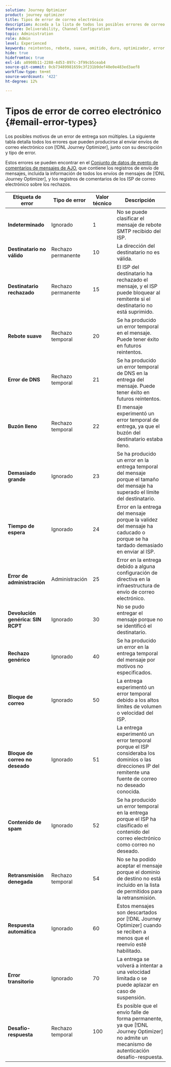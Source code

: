 ```yaml
---
solution: Journey Optimizer
product: journey optimizer
title: Tipos de error de correo electrónico
description: Acceda a la lista de todos los posibles errores de correo electrónico al realizar entregas con Journey Optimizer.
feature: Deliverability, Channel Configuration
topic: Administration
role: Admin
level: Experienced
keywords: reintentos, rebote, suave, omitido, duro, optimizador, error
hide: true
hidefromtoc: true
exl-id: a8908b11-2288-4d53-897c-3f99cb5ceab4
source-git-commit: 0cb73489981659c3f231b9def40e0e483ed3aef8
workflow-type: tm+mt
source-wordcount: '422'
ht-degree: 12%

---
```


# Tipos de error de correo electrónico {#email-error-types}

Los posibles motivos de un error de entrega son múltiples. La siguiente tabla detalla todos los errores que pueden producirse al enviar envíos de correo electrónico con [!DNL Journey Optimizer], junto con su descripción y tipo de error.

Estos errores se pueden encontrar en el [Conjunto de datos de evento de comentarios de mensajes de AJO](../data/datasets-query-examples.md#message-feedback-event-dataset), que contiene los registros de envío de mensajes, incluida la información de todos los envíos de mensajes de [!DNL Journey Optimizer], y los registros de comentarios de los ISP de correo electrónico sobre los rechazos.

| Etiqueta de error | Tipo de error | Valor técnico | Descripción |
| --- | --- | --- | --- |
| **Indeterminado** | Ignorado | 1 | No se puede clasificar el mensaje de rebote SMTP recibido del ISP. |
| **Destinatario no válido** | Rechazo permanente | 10 | La dirección del destinatario no es válida. |
| **Destinatario rechazado** | Rechazo permanente | 15 | El ISP del destinatario ha rechazado el mensaje, y el ISP puede bloquear al remitente si el destinatario no está suprimido. |
| **Rebote suave** | Rechazo temporal | 20 | Se ha producido un error temporal en el mensaje. Puede tener éxito en futuros reintentos. |
| **Error de DNS** | Rechazo temporal | 21 | Se ha producido un error temporal de DNS en la entrega del mensaje. Puede tener éxito en futuros reintentos. |
| **Buzón lleno** | Rechazo temporal | 22 | El mensaje experimentó un error temporal de entrega, ya que el buzón del destinatario estaba lleno. |
| **Demasiado grande** | Ignorado | 23 | Se ha producido un error en la entrega temporal del mensaje porque el tamaño del mensaje ha superado el límite del destinatario. |
| **Tiempo de espera** | Ignorado | 24 | Error en la entrega del mensaje porque la validez del mensaje ha caducado o porque se ha tardado demasiado en enviar al ISP. |
| **Error de administración** | Administración | 25 | Error en la entrega debido a alguna configuración de directiva en la infraestructura de envío de correo electrónico. |
| **Devolución genérica: SIN RCPT** | Ignorado | 30 | No se pudo entregar el mensaje porque no se identificó el destinatario. |
| **Rechazo genérico** | Ignorado | 40 | Se ha producido un error en la entrega temporal del mensaje por motivos no especificados. |
| **Bloque de correo** | Ignorado | 50 | La entrega experimentó un error temporal debido a los altos límites de volumen o velocidad del ISP. |
| **Bloque de correo no deseado** | Ignorado | 51 | La entrega experimentó un error temporal porque el ISP consideraba los dominios o las direcciones IP del remitente una fuente de correo no deseado conocida. |
| **Contenido de spam** | Ignorado | 52 | Se ha producido un error temporal en la entrega porque el ISP ha clasificado el contenido del correo electrónico como correo no deseado. |
| **Retransmisión denegada** | Rechazo temporal | 54 | No se ha podido aceptar el mensaje porque el dominio de destino no está incluido en la lista de permitidos para la retransmisión. |
| **Respuesta automática** | Ignorado | 60 | Estos mensajes son descartados por [!DNL Journey Optimizer] cuando se reciben a menos que el reenvío esté habilitado. |
| **Error transitorio** | Ignorado | 70 | La entrega se volverá a intentar a una velocidad limitada o se puede aplazar en caso de suspensión. |
| **Desafío-respuesta** | Rechazo temporal | 100 | Es posible que el envío falle de forma permanente, ya que [!DNL Journey Optimizer] no admite un mecanismo de autenticación desafío-respuesta. |
